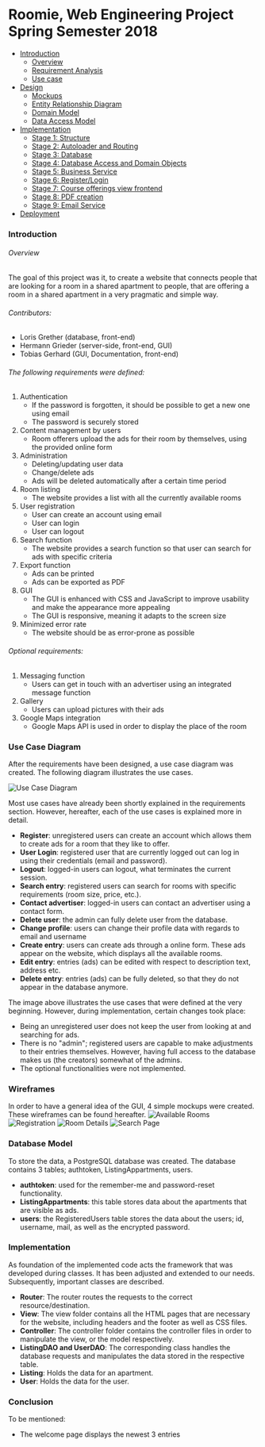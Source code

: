 # **Roomie, Web Engineering Project Spring Semester 2018**

- [Introduction](#introduction)
  - [Overview](#overview)
  - [Requirement Analysis](#requirement-analysis)
  - [Use case](#use-case)
- [Design](#design)
  - [Mockups](#mockups)
  - [Entity Relationship Diagram](#entity-relationship-diagram)
  - [Domain Model](#domain-model)
  - [Data Access Model](#data-access-model)
- [Implementation](#implementation)
  - [Stage 1: Structure](#stage-1-structure)
  - [Stage 2: Autoloader and Routing](#stage-2-autoloader-and-routing)
  - [Stage 3: Database](#stage-3-database)
  - [Stage 4: Database Access and Domain Objects](#stage-4-database-access-and-domain-objects)
  - [Stage 5: Business Service](#stage-5-business-services)
  - [Stage 6: Register/Login](#stage-6-registerlogin)
  - [Stage 7: Course offerings view frontend](#stage-7-course-offerings-view-frontend)
  - [Stage 8: PDF creation](#stage-8-pdf-creation)
  - [Stage 9: Email Service](#stage-9-email-service)
- [Deployment](#deployment)


### Introduction
###### Overview
The goal of this project was it, to create a website that connects people that are looking for a room in a shared apartment to people, that are offering a room in a shared apartment in a very pragmatic and simple way.

###### Contributors:
* Loris Grether (database, front-end)
* Hermann Grieder (server-side, front-end, GUI)
* Tobias Gerhard (GUI, Documentation, front-end)

###### The following requirements were defined:
1. Authentication
   * If the password is forgotten, it should be possible to get a new one using email
   * The password is securely stored
2. Content management by users
   * Room offerers upload the ads for their room by themselves, using the provided online form
3. Administration
   * Deleting/updating user data
   * Change/delete ads
   * Ads will be deleted automatically after a certain time period
4. Room listing
   * The website provides a list with all the currently available rooms
5. User registration
   * User can create an account using email
   * User can login
   * User can logout
6. Search function
   * The website provides a search function so that user can search for ads with specific criteria
7. Export function
   * Ads can be printed
   * Ads can be exported as PDF
8. GUI
   * The GUI is enhanced with CSS and JavaScript to improve usability and make the appearance more appealing
   * The GUI is responsive, meaning it adapts to the screen size
9. Minimized error rate
   * The website should be as error-prone as possible
###### Optional requirements:
1. Messaging function
   * Users can get in touch with an advertiser using an integrated message function
2. Gallery
   * Users can upload pictures with their ads
3. Google Maps integration
   * Google Maps API is used in order to display the place of the room

### Use Case Diagram

After the requirements have been designed, a use case diagram was created. The following diagram illustrates the use cases. 

![Use Case Diagram](https://github.com/Yardie83/roomie/blob/master/UseCaseDiagram.png "Use Case Diagram")

Most use cases have already been shortly explained in the requirements section. However, hereafter, each of the use cases is explained more in detail.
* **Register**: unregistered users can create an account which allows them to create ads for a room that they like to offer.
* **User Login**: registered user that are currently logged out can log in using their credentials (email and password).
* **Logout**: logged-in users can logout, what terminates the current session.
* **Search entry**: registered users can search for rooms with specific requirements (room size, price, etc.).
* **Contact advertiser**: logged-in users can contact an advertiser using a contact form.
* **Delete user**: the admin can fully delete user from the database.
* **Change profile**: users can change their profile data with regards to email and username
* **Create entry**: users can create ads through a online form. These ads appear on the website, which displays all the available rooms.
* **Edit entry**: entries (ads) can be edited with respect to description text, address etc.
* **Delete entry**: entries (ads) can be fully deleted, so that they do not appear in the database anymore.

The image above illustrates the use cases that were defined at the very beginning. However, during implementation, certain changes took place:
* Being an unregistered user does not keep the user from looking at and searching for ads.
* There is no "admin"; registered users are capable to make adjustments to their entries themselves. However, having full access to the database makes us (the creators) somewhat of the admins.
* The optional functionalities were not implemented.

### Wireframes
In order to have a general idea of the GUI, 4 simple mockups were created. These wireframes can be found hereafter.
![Available Rooms](https://github.com/Yardie83/roomie/blob/master/AvailableRoomsMockup.png "Available Rooms")
![Registration](https://github.com/Yardie83/roomie/blob/master/RegistrationMockup.png "Registration")
![Room Details](https://github.com/Yardie83/roomie/blob/master/RoomDetailMockup.png "Room Details")
![Search Page](https://github.com/Yardie83/roomie/blob/master/SearchPageMockup.png "Search Page")

### Database Model
To store the data, a PostgreSQL database was created. The database contains 3 tables; authtoken, ListingAppartments, users.
* **authtoken**: used for the remember-me and password-reset functionality.
* **ListingAppartments**: this table stores data about the apartments that are visible as ads.
* **users**: the RegisteredUsers table stores the data about the users; id, username, mail, as well as the encrypted password.

### Implementation
As foundation of the implemented code acts the framework that was developed during classes. It has been adjusted and extended to our needs. Subsequently, important classes are described.
* **Router**: The router routes the requests to the correct resource/destination.
* **View**: The view folder contains all the HTML pages that are necessary for the website, including headers and the footer as well as CSS files.
* **Controller**: The controller folder contains the controller files in order to manipulate the view, or the model respectively.
* **ListingDAO and UserDAO**: The corresponding class handles the database requests and manipulates the data stored in the respective table.
* **Listing**: Holds the data for an apartment.
* **User**: Holds the data for the user.

### Conclusion
To be mentioned:
- The welcome page displays the newest 3 entries
